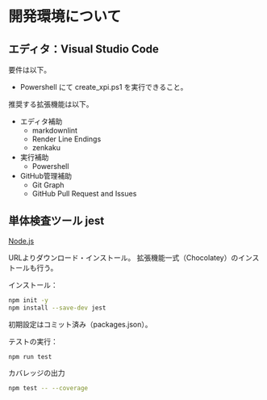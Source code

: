 # 開発環境について

## エディタ：Visual Studio Code

要件は以下。

* Powershell にて create_xpi.ps1 を実行できること。

推奨する拡張機能は以下。

* エディタ補助
  * markdownlint
  * Render Line Endings
  * zenkaku
* 実行補助
  * Powershell
* GitHub管理補助
  * Git Graph
  * GitHub Pull Request and Issues

## 単体検査ツール jest

[Node.js](https://nodejs.org/ja/)  

URLよりダウンロード・インストール。 拡張機能一式（Chocolatey）のインストールも行う。

インストール：

```bash
npm init -y
npm install --save-dev jest
```

初期設定はコミット済み（packages.json）。

テストの実行：

```bash
npm run test
```

カバレッジの出力

```bash
npm test -- --coverage
```
